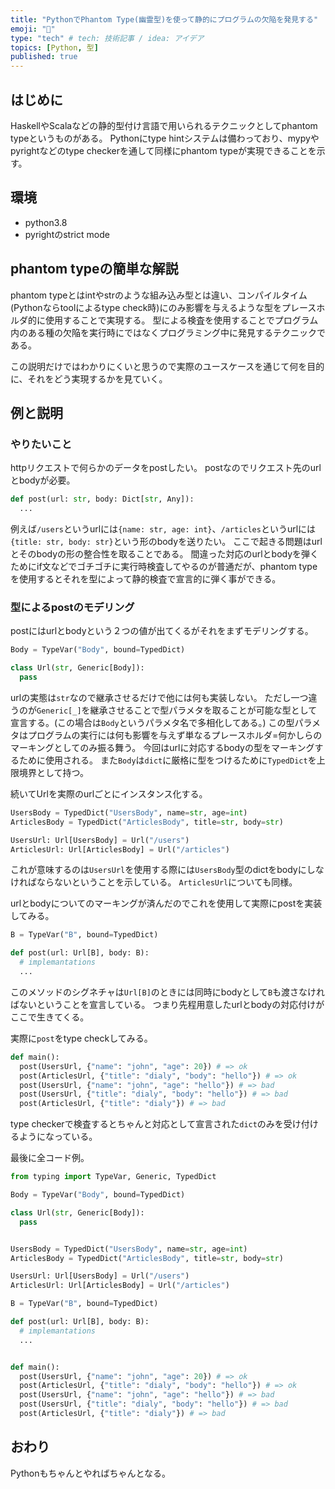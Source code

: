 ```yaml
---
title: "PythonでPhantom Type(幽霊型)を使って静的にプログラムの欠陥を発見する"
emoji: "👻"
type: "tech" # tech: 技術記事 / idea: アイデア
topics: [Python, 型]
published: true
---
```


## はじめに
HaskellやScalaなどの静的型付け言語で用いられるテクニックとしてphantom typeというものがある。
Pythonにtype hintシステムは備わっており、mypyやpyrightなどのtype checkerを通して同様にphantom typeが実現できることを示す。

## 環境
- python3.8
- pyrightのstrict mode

## phantom typeの簡単な解説
phantom typeとはintやstrのような組み込み型とは違い、コンパイルタイム(Pythonならtoolによるtype check時)にのみ影響を与えるような型をプレースホルダ的に使用することで実現する。
型による検査を使用することでプログラム内のある種の欠陥を実行時にではなくプログラミング中に発見するテクニックである。

この説明だけではわかりにくいと思うので実際のユースケースを通じて何を目的に、それをどう実現するかを見ていく。

## 例と説明
### やりたいこと
httpリクエストで何らかのデータをpostしたい。
postなのでリクエスト先のurlとbodyが必要。

```python
def post(url: str, body: Dict[str, Any]):
  ...
```

例えば`/users`というurlには`{name: str, age: int}`、`/articles`というurlには`{title: str, body: str}`という形のbodyを送りたい。
ここで起きる問題はurlとそのbodyの形の整合性を取ることである。
間違った対応のurlとbodyを弾くためにif文などでゴチゴチに実行時検査してやるのが普通だが、phantom typeを使用するとそれを型によって静的検査で宣言的に弾く事ができる。

### 型によるpostのモデリング
postにはurlとbodyという２つの値が出てくるがそれをまずモデリングする。

```python
Body = TypeVar("Body", bound=TypedDict)

class Url(str, Generic[Body]):
  pass
```

urlの実態は`str`なので継承させるだけで他には何も実装しない。
ただし一つ違うのが`Generic[_]`を継承させることで型パラメタを取ることが可能な型として宣言する。(この場合は`Body`というパラメタ名で多相化してある。)
この型パラメタはプログラムの実行には何も影響を与えず単なるプレースホルダ=何かしらのマーキングとしてのみ振る舞う。
今回はurlに対応するbodyの型をマーキングするために使用される。
また`Body`は`dict`に厳格に型をつけるために`TypedDict`を上限境界として持つ。

続いてUrlを実際のurlごとにインスタンス化する。

```python
UsersBody = TypedDict("UsersBody", name=str, age=int)
ArticlesBody = TypedDict("ArticlesBody", title=str, body=str)

UsersUrl: Url[UsersBody] = Url("/users")
ArticlesUrl: Url[ArticlesBody] = Url("/articles")
```

これが意味するのは`UsersUrl`を使用する際には`UsersBody`型のdictをbodyにしなければならないということを示している。
`ArticlesUrl`についても同様。

urlとbodyについてのマーキングが済んだのでこれを使用して実際にpostを実装してみる。

```python
B = TypeVar("B", bound=TypedDict)

def post(url: Url[B], body: B):
  # implemantations
  ...
```

このメソッドのシグネチャは`Url[B]`のときには同時にbodyとして`B`も渡さなければないということを宣言している。
つまり先程用意したurlとbodyの対応付けがここで生きてくる。

実際に`post`をtype checkしてみる。

```python
def main():
  post(UsersUrl, {"name": "john", "age": 20}) # => ok
  post(ArticlesUrl, {"title": "dialy", "body": "hello"}) # => ok
  post(UsersUrl, {"name": "john", "age": "hello"}) # => bad
  post(UsersUrl, {"title": "dialy", "body": "hello"}) # => bad
  post(ArticlesUrl, {"title": "dialy"}) # => bad
```

type checkerで検査するとちゃんと対応として宣言された`dict`のみを受け付けるようになっている。

最後に全コード例。

```python
from typing import TypeVar, Generic, TypedDict

Body = TypeVar("Body", bound=TypedDict)

class Url(str, Generic[Body]):
  pass


UsersBody = TypedDict("UsersBody", name=str, age=int)
ArticlesBody = TypedDict("ArticlesBody", title=str, body=str)

UsersUrl: Url[UsersBody] = Url("/users")
ArticlesUrl: Url[ArticlesBody] = Url("/articles")

B = TypeVar("B", bound=TypedDict)

def post(url: Url[B], body: B):
  # implemantations
  ...


def main():
  post(UsersUrl, {"name": "john", "age": 20}) # => ok
  post(ArticlesUrl, {"title": "dialy", "body": "hello"}) # => ok
  post(UsersUrl, {"name": "john", "age": "hello"}) # => bad
  post(UsersUrl, {"title": "dialy", "body": "hello"}) # => bad
  post(ArticlesUrl, {"title": "dialy"}) # => bad
```

## おわり
Pythonもちゃんとやればちゃんとなる。
